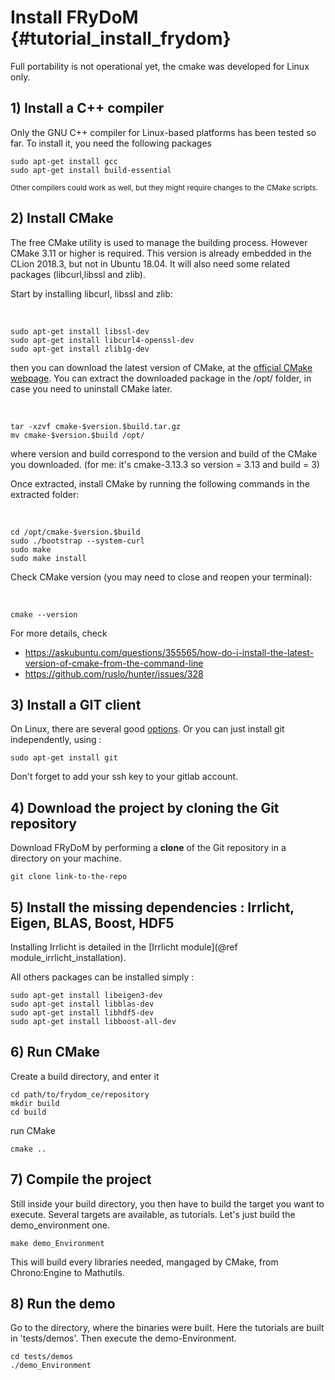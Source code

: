 Install FRyDoM {#tutorial_install_frydom}
==========================

Full portability is not operational yet, the cmake was developed for Linux only.

## 1) Install a C++ compiler

Only the GNU C++ compiler for Linux-based platforms has been tested so far. To install it, you need the following packages

    sudo apt-get install gcc
    sudo apt-get install build-essential

<small>Other compilers could work as well, but they might require changes to the CMake scripts.</small>

## 2) Install CMake

The free CMake utility is used to manage the building process. However CMake 3.11 or higher is required. This version is
already embedded in the CLion 2018.3, but not in Ubuntu 18.04. It will also need some related packages (libcurl,libssl and zlib).

Start by installing libcurl, libssl and zlib:

<br>

    sudo apt-get install libssl-dev
    sudo apt-get install libcurl4-openssl-dev
    sudo apt-get install zlib1g-dev
    
then you can download the latest version of CMake, at the [official CMake webpage](https://cmake.org/download/).
You can extract the downloaded package in the /opt/ folder, in case you need to uninstall CMake later. 

<br>

    tar -xzvf cmake-$version.$build.tar.gz
    mv cmake-$version.$build /opt/
    
where version and build correspond to the version and build of the CMake you downloaded. (for me: it's cmake-3.13.3 so version = 3.13 and build = 3)

Once extracted, install CMake by running the following commands in the extracted folder:

<br>

    cd /opt/cmake-$version.$build
    sudo ./bootstrap --system-curl
    sudo make
    sudo make install
    
Check CMake version (you may need to close and reopen your terminal):

<br>

    cmake --version 
 
 For more details, check 
 
 * https://askubuntu.com/questions/355565/how-do-i-install-the-latest-version-of-cmake-from-the-command-line
 * https://github.com/ruslo/hunter/issues/328

## 3) Install a GIT client

On Linux, there are several good [options](https://git-scm.com/download/gui/linux).
Or you can just install git independently, using :

    sudo apt-get install git

Don't forget to add your ssh key to your gitlab account.
    
## 4) Download the project by cloning the Git repository

Download FRyDoM by performing a **clone** of the Git repository in a directory on your machine. 

    git clone link-to-the-repo

    
## 5) Install the missing dependencies : Irrlicht, Eigen, BLAS, Boost, HDF5

Installing Irrlicht is detailed in the [Irrlicht module](@ref module_irrlicht_installation).

All others packages can be installed simply :

    sudo apt-get install libeigen3-dev
    sudo apt-get install libblas-dev
    sudo apt-get install libhdf5-dev
    sudo apt-get install libboost-all-dev


## 6) Run CMake

Create a build directory, and enter it 
    
    cd path/to/frydom_ce/repository
    mkdir build
    cd build

run CMake

    cmake ..

## 7) Compile the project

Still inside your build directory, you then have to build the target you want to execute. Several targets are available,
as tutorials. Let's just build the demo_environment one.

    make demo_Environment
    
This will build every libraries needed, mangaged by CMake, from Chrono:Engine to Mathutils.

## 8) Run the demo

Go to the directory, where the binaries were built. Here the tutorials are built in 'tests/demos'. 
Then execute the demo-Environment. 

    cd tests/demos
    ./demo_Environment 
